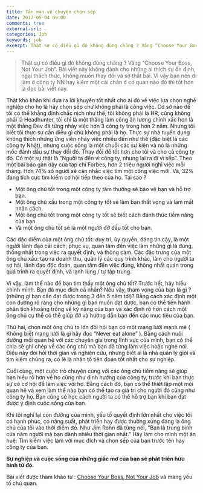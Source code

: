 ```yaml
---
title: Tản mạn về chuyện chọn sếp
date: 2017-05-04 09:00
comments: true
external-url: 
categories: Job
keywords: job
excerpt: Thật sự có điều gì đó không đúng chăng ? Vâng “Choose Your Boss, Not Your Job”. Bài viết này không dành cho những ai thích sự ổn định, ngại thách thức, không muốn thay đổi và sợ thất bại. Vì vậy bạn nên đi làm ở công ty NN hay kiếm một cái chân ở cơ quan nào đó thì tốt hơn là đọc bài viết này.
---
```

>Thật sự có điều gì đó không đúng chăng ? Vâng “Choose Your Boss, Not Your Job”. Bài viết này không dành cho những ai thích sự ổn định, ngại thách thức, không muốn thay đổi và sợ thất bại. Vì vậy bạn nên đi làm ở công ty NN hay kiếm một cái chân ở cơ quan nào đó thì tốt hơn là đọc bài viết này.

Thật khó khăn khi đưa ra lời khuyên tốt nhất cho ai đó về việc lựa chọn nghề nghiệp cho họ là hãy chọn sếp chứ không phải là công việc. Cơ sở nào để tôi có thể khẳng định chắc nịch như thế, tôi không phải là HR, cũng không phải là Headhunter, tôi chỉ là một thằng làm công ăn lương chính xác hơn là một thằng Dev đã từng nhảy việc hơn 3 công ty trong hơn 2 năm. Nhưng tôi biết tôi thực sự cần điều gì chứ không phải là họ. Thực sự nhà tuyển dụng không thích những ứng viên nhảy việc nhiều đến như thế (đặc biệt là các công ty  Nhật), nhưng cuộc sống là một chuỗi các sự kiện và nó là những mốc đánh dấu sự thay đổi đó. Thay đổi để tốt hơn cho tôi và cho cả công ty đó.  Có một sự thật là “Người ta đến vì công ty, nhưng lại ra đi vì sếp”.
 Theo một bài báo gần đây của tạp chí Forbes, hơn 2 triệu người nghỉ việc mỗi tháng. Hơn 74% số người sẽ cân nhắc việc tìm một công việc mới. Và, 32% đang tích cực tìm kiếm cơ hội tiếp theo của họ. Tại sao ? 
- Một ông chủ tốt trong một công ty tầm thường sẽ bảo vệ bạn và hỗ trợ bạn.
- Một ông chủ xấu trong một công ty tốt sẽ làm bạn thất vọng và làm mất nhân cách.
- Một ông chủ tốt trong một công ty tốt sẽ biết cách đánh thức tiềm năng của bạn.
- Và một ông chủ tốt sẽ là một người đỡ đầu tốt cho bạn.

Các đặc điểm của một ông chủ tốt: duy trì, ủy quyền, đáng tin cậy, là một người lãnh đạo cải cách, phục vụ, quan tâm đến việc làm những gì là đúng, thống nhất trong việc ra quyết định, và thông cảm.
Các đặc trưng của một ông chủ xấu: tạo ra doanh thu, quản lý các quy trình khác, làm cho người ta sợ hãi, lãnh đạo độc đoán, quan tâm đến việc đúng, không nhất quán trong quá trình ra quyết định, và lạnh lùng / tự tập trung.

Vì vậy, làm thế nào để bạn tìm thấy một ông chủ tốt? Trước hết, hãy hiểu chính mình. Bạn đã  mục đích cá nhân? Nếu vậy, tham vọng của bạn là gì ? (những gì bạn cần đạt được trong 3 đến 5 năm tới)? Bằng cách xác định một con đường rõ ràng cho những gì bạn muốn đạt được, bạn có thể tiến hành phân tích khoảng trống về kỹ năng của bạn và xác định rõ hơn cách một ông chủ cụ thể có thể giúp đỡ và hướng dẫn bạn đến các mục tiêu của bạn.

Thứ hai, chọn một ông chủ to lớn đòi hỏi bạn có một mạng lưới mạnh mẽ ( Không biết mạng lưới là gì hãy đọc “Never eat alone” ). Bằng cách nuôi dưỡng mối quan hệ với các chuyên gia trong lĩnh vực của mình, bạn có thể chia sẻ ghi chép về các ông chủ mà bạn đã từng làm việc hoặc nghe nói. Điều này đòi hỏi thời gian và nghiên cứu, nhưng biết ai là nhà quản lý giỏi và tìm kiếm chúng ra,  có lẽ là nhân tố tiên đoán tốt nhất cho sự nghiệp.

Cuối cùng, một cuộc trò chuyện cùng với các ông chủ tiềm năng sẽ giúp bạn hiểu rõ hơn về họ cũng như định hướng của công ty, trước khi bạn thực sự có cơ hội để làm việc với họ. Bằng cách đó, bạn có thể thiết lập một mối quan hệ và xem làm thế nào bạn có thể tạo ra giá trị cho người đó cũng như công ty họ. Bạn cũng sẽ học cách người ta có thể hỗ trợ bạn khi bạn đạt được ý định cuộc sống của bạn.

Khi tôi nghĩ lại con đường của mình, yếu tố quyết định lớn nhất cho việc tôi có hạnh phúc, có năng suất, phát triển hay được thưởng xứng đáng là ông chủ của tôi vào thời điểm đó. Như Jim Rohn đã từng nói, "Bạn là trung bình của năm người mà bạn dành nhiều thời gian nhất." Hãy làm cho mình một ân huệ: Tìm kiếm việc làm với mục đích và chọn sếp của bạn trước tên hay công ty của bạn.

**Sự nghiệp và cuộc sống của những giấc mơ của bạn sẽ phát triển hữu hình từ đó.**

Bài viết được tham khảo từ : [Choose Your Boss, Not Your Job](http://michaelsseaver.com/careerbusinesscoaching/choose-your-boss-not-your-job/) và mang yếu tố chủ quan. 
